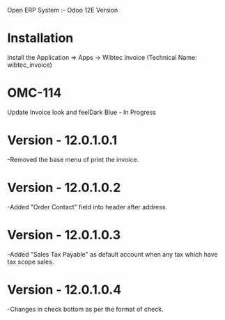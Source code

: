 Open ERP System :- Odoo 12E Version 

Installation 
============
Install the Application => Apps -> Wibtec Invoice (Technical Name: wibtec_invoice)

OMC-114 
====================
Update Invoice look and feelDark Blue - In Progress

Version - 12.0.1.0.1
=========================
-Removed the base menu of print the invoice.

Version - 12.0.1.0.2
=====================
-Added "Order Contact" field into header after address.

Version - 12.0.1.0.3
=====================
-Added "Sales Tax Payable" as default account when any tax which have tax scope sales.

Version - 12.0.1.0.4
========================
-Changes in check bottom as per the format of check.
